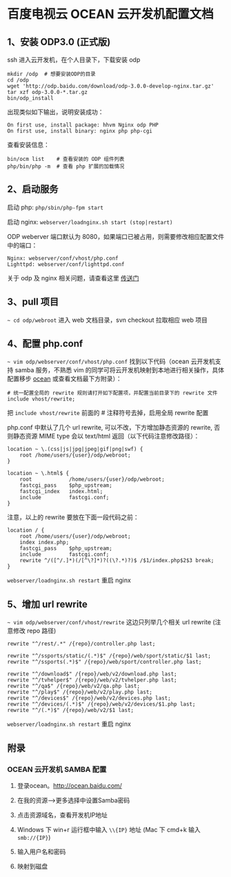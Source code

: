 # 百度电视云 OCEAN 云开发机配置文档

## 1、安装 ODP3.0 (正式版)

ssh 进入云开发机，在个人目录下，下载安装 odp

    mkdir /odp  # 想要安装ODP的目录
    cd /odp
    wget 'http://odp.baidu.com/download/odp-3.0.0-develop-nginx.tar.gz'
    tar xzf odp-3.0.0-*.tar.gz
    bin/odp_install

出现类似如下输出，说明安装成功：

    On first use, install package: hhvm Nginx odp PHP
    On first use, install binary: nginx php php-cgi

查看安装信息：

    bin/ocm list    # 查看安装的 ODP 组件列表
    php/bin/php -m  # 查看 php 扩展的加载情况


## 2、启动服务

启动 php: `php/sbin/php-fpm start`

启动 nginx: `webserver/loadnginx.sh start (stop|restart)`

ODP weberver 端口默认为 8080，如果端口已被占用，则需要修改相应配置文件中的端口：

    Nginx: webserver/conf/vhost/php.conf
    Lighttpd: webserver/conf/lighttpd.conf


关于 odp 及 nginx 相关问题，请查看这里 [传送门](http://man.baidu.com/inf/odp/#参考文档)

## 3、pull 项目

`~ cd odp/webroot` 进入 web 文档目录，svn checkout 拉取相应 web 项目

## 4、配置 php.conf

`~ vim odp/webserver/conf/vhost/php.conf` 找到以下代码（ocean 云开发机支持 samba 服务，不熟悉 vim 的同学可将云开发机映射到本地进行相关操作，具体配置移步 [ocean](http://ocean.baidu.com/) 或查看文档最下方附录）：

    # 统一配置全局的 rewrite 规则请打开如下配置项，并配置当前目录下的 rewrite 文件
    include vhost/rewrite;

把 `include vhost/rewrite` 前面的 # 注释符号去掉，启用全局 rewrite 配置

php.conf 中默认了几个 url rewrite, 可以不改，下方增加静态资源的 rewrite, 否则静态资源 MIME type 会以 text/html 返回（以下代码注意修改路径）：

    location ~ \.(css|js|jpg|jpeg|gif|png|swf) {
        root /home/users/{user}/odp/webroot;
    }

    location ~ \.html$ {
        root            /home/users/{user}/odp/webroot;
        fastcgi_pass    $php_upstream;
        fastcgi_index   index.html;
        include         fastcgi.conf;
    }
    
注意，以上的 rewrite 要放在下面一段代码之前：

    location / {
        root /home/users/{user}/odp/webroot;
        index index.php;
        fastcgi_pass    $php_upstream;
        include         fastcgi.conf;
        rewrite ^/([^/.]*)(/[^\?]*)?((\?.*)?)$ /$1/index.php$2$3 break;
    }

`webserver/loadnginx.sh restart` 重启 nginx


## 5、增加 url rewrite 

`~ vim odp/webserver/conf/vhost/rewrite` 这边只列举几个相关 url rewrite (注意修改 repo 路径)

    rewrite "^/rest/.*" /{repo}/controller.php last;

    rewrite "^/ssports/static/(.*)$" /{repo}/web/sport/static/$1 last;
    rewrite "^/ssports(.*)$" /{repo}/web/sport/controller.php last;

    rewrite "^/download$" /{repo}/web/v2/download.php last;
    rewrite "^/tvhelper$" /{repo}/web/v2/tvhelper.php last;
    rewrite "^/qa$" /{repo}/web/v2/qa.php last;
    rewrite "^/play$" /{repo}/web/v2/play.php last;
    rewrite "^/devices$" /{repo}/web/v2/devices.php last;
    rewrite "^/devices/(.*)$" /{repo}/web/v2/devices/$1.php last;
    rewrite "^/(.*)$" /{repo}/web/v2/$1 last;

`webserver/loadnginx.sh restart` 重启 nginx


## 附录

### OCEAN 云开发机 SAMBA 配置

1. 登录ocean。http://ocean.baidu.com/

2. 在我的资源—>更多选择中设置Samba密码

3. 点击资源域名，查看开发机IP地址

4. Windows 下 win+r 运行框中输入 `\\{IP}` 地址 (Mac 下 cmd+k 输入 `smb://{IP}`)

5. 输入用户名和密码

6. 映射到磁盘

